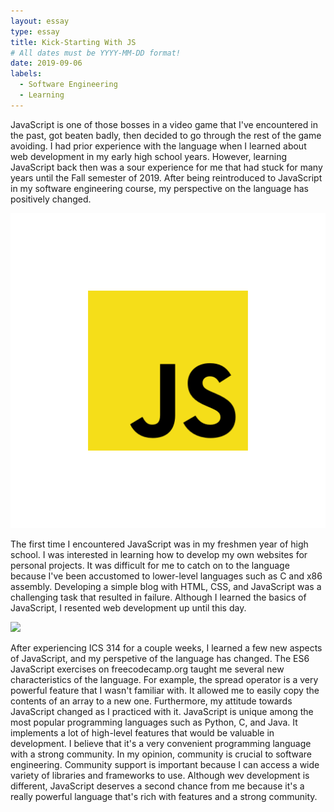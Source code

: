 ```yaml
---
layout: essay
type: essay
title: Kick-Starting With JS
# All dates must be YYYY-MM-DD format!
date: 2019-09-06
labels:
  - Software Engineering
  - Learning
---
```


JavaScript is one of those bosses in a video game that I've encountered in the past, got beaten badly, then decided to go through the rest of the game avoiding. I had prior experience with the language when I learned about web development in my early high school years. However, learning JavaScript back then was a sour experience for me that had stuck for many years until the Fall semester of 2019. After being reintroduced to JavaScript in my software engineering course, my perspective on the language has positively changed. 

<img class="ui tiny left circular floated image" src="../images/JS_logo.png">

The first time I encountered JavaScript was in my freshmen year of high school. I was interested in learning how to develop my own websites for personal projects. It was difficult for me to catch on to the language because I've been accustomed to lower-level languages such as C and x86 assembly. Developing a simple blog with HTML, CSS, and JavaScript was a challenging task that resulted in failure. Although I learned the basics of JavaScript, I resented web development up until this day. 

<img class="ui tiny left circular floated image" src="../images/software-code.jpg">

After experiencing ICS 314 for a couple weeks, I learned a few new aspects of JavaScript, and my perspetive of the language has changed. The ES6 JavaScript exercises on freecodecamp.org taught me several new characteristics of the language. For example, the spread operator is a very powerful feature that I wasn't familiar with. It allowed me to easily copy the contents of an array to a new one. Furthermore, my attitude towards JavaScript changed as I practiced with it. JavaScript is unique among the most popular programming languages such as Python, C, and Java. It implements a lot of high-level features that would be valuable in development. I believe that it's a very convenient programming language with a strong community. In my opinion, community is crucial to software engineering. Community support is important because I can access a wide variety of libraries and frameworks to use. Although wev development is different, JavaScript deserves a second chance from me because it's a really powerful language that's rich with features and a strong community.
